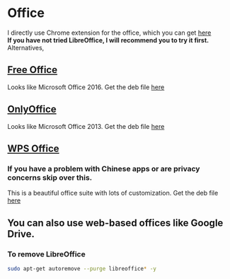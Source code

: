 # Office
I directly use Chrome extension for the office, which you can get [here](https://chrome.google.com/webstore/detail/editor-for-docs-sheets-sl/eahibemoondbjaojgcdnmjlnbjmgbbml)  
**If you have not tried LibreOffice, I will recommend you to try it first.** 
Alternatives,
## [Free Office](https://www.freeoffice.com/en/)
Looks like Microsoft Office 2016. 
Get the deb file [here](https://www.freeoffice.com/en/download/applications)
## [OnlyOffice](https://www.onlyoffice.com/)
Looks like Microsoft Office 2013. 
Get the deb file [here](https://www.onlyoffice.com/en/download-desktop.aspx)
## [WPS Office](https://www.wps.com/)
### If you have a problem with Chinese apps or are privacy concerns skip over this.
This is a beautiful office suite with lots of customization. 
Get the deb file [here](https://linux.wps.com/) 

## You can also use web-based offices like Google Drive.
### To remove LibreOffice
```bash
sudo apt-get autoremove --purge libreoffice* -y
``` 